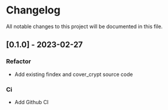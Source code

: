 # Changelog

All notable changes to this project will be documented in this file.

## [0.1.0] - 2023-02-27

### Refactor

- Add existing findex and cover_crypt source code

### Ci

- Add Github CI

<!-- generated by git-cliff -->
